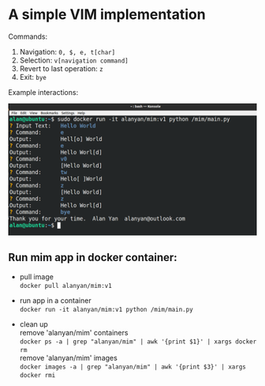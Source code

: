 

# A simple VIM implementation

Commands:
1. Navigation: `0, $, e, t[char]`
2. Selection: `v[navigation command]`
3. Revert to last operation:  `z`
4. Exit: `bye`

Example interactions:

![alt text](docs/screenshot.PNG "Title")

## Run mim app in docker container:

- pull image<br>
`docker pull alanyan/mim:v1`

- run app in a container<br>
`docker run -it alanyan/mim:v1 python /mim/main.py`

- clean up<br>
remove 'alanyan/mim' containers <br> 
`docker ps -a | grep "alanyan/mim" | awk '{print $1}' | xargs docker rm` <br>
remove 'alanyan/mim' images <br>
`docker images -a | grep "alanyan/mim" | awk '{print $3}' | xargs docker rmi`
